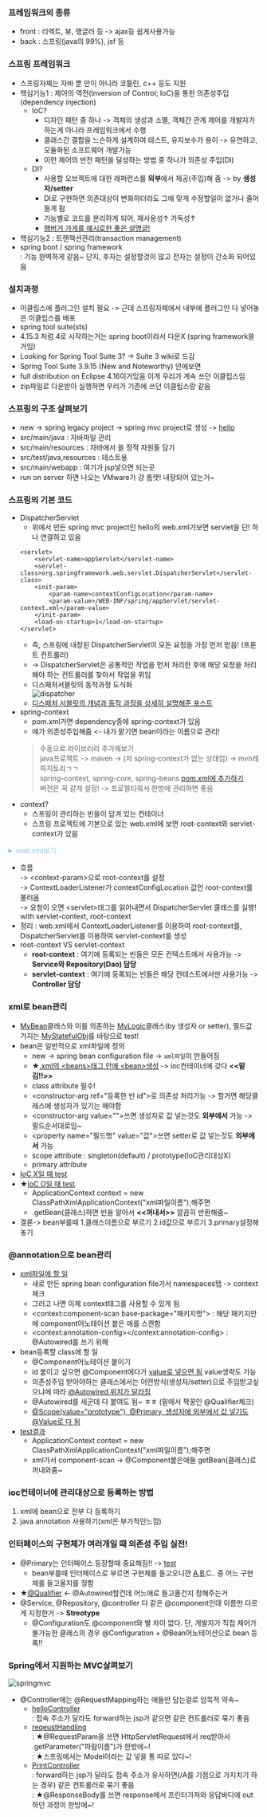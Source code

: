 ### 프레임워크의 종류
- front : 리엑트, 뷰, 앵글러 등 -> ajax등 쉽게사용가능
- back : 스프링(java의 99%), jsf 등  

### 스프링 프레임워크
- 스프링자체는 자바 뿐 만이 아니라 코틀린, c++ 등도 지원
- 핵심기능1 : 제어의 역전(Inversion of Control; IoC)을 통한 의존성주입(dependency injection)  
  - IoC?  
    - 디자인 패턴 중 하나 -> 객체의 생성과 소멸, 객체간 관계 제어를 개발자가 하는게 아니라 프레임워크에서 수행
    - 클래스간 결합을 느슨하게 설계하여 테스트, 유지보수가 용이 -> 유연하고, 모듈화된 소프트웨어 개발가능
    - 이런 제어의 반전 패턴을 달성하는 방법 중 하나가 의존성 주입(DI)
  - DI?
    - 사용할 오브젝트에 대한 레퍼런스를 **외부**에서 제공(주입)해 줌 -> by **생성자/setter**
	- DI로 구현하면 의존대상이 변화하더라도 그에 맞게 수정할일이 없거나 줄어들게 됨
	- 기능별로 코드를 분리하게 되어, 재사용성↑ 가독성↑  
	- [햄버거 가게를 예시로한 좋은 설명글!](https://tecoble.techcourse.co.kr/post/2021-04-27-dependency-injection/)
- 핵심기능2 : 트랜잭션관리(transaction management) 
- spring boot / spring framework  
  : 기능 완벽하게 같음~ 단지, 후자는 설정할것이 많고 전자는 설정이 간소화 되어있음
  
### 설치과정
- 이클립스에 플러그인 설치 필요 -> 근데 스프링자체에서 내부에 플러그인 다 넣어놓은 이클립스를 배포
- spring tool suite(sts)
- 4.15.3 처럼 4로 시작하는거는 spring boot이라서 다운X (spring framework쓸거임)
- Looking for Spring Tool Suite 3? -> Suite 3 wiki로 드감
- Spring Tool Suite 3.9.15 (New and Noteworthy) 안에보면
- full distribution on Eclipse 4.16이거있음 이게 우리가 계속 쓰던 이클립스임
- zip파일로 다운받아 실행하면 우리가 기존에 쓰던 이클립스랑 같음
  
### 스프링의 구조 살펴보기
- new -> spring legacy project -> spring mvc project로 생성 -> [hello](../220901_hello/)
- src/main/java : 자바파일 관리
- src/main/resources : 자바에서 쓸 정적 자원들 담기
- src/test/java,resources : 테스트용
- src/main/webapp : 여기가 jsp넣으면 되는곳
- run on server 하면 나오는 VMware가 걍 톰캣! 내장되어 있는거~

### 스프링의 기본 코드
- DispatcherServlet
  - 위에서 만든 spring mvc project인 hello의 web.xml가보면 servlet을 단! 하나 연결하고 있음
  ```  
  <servlet>
	  <servlet-name>appServlet</servlet-name>
	  <servlet-class>org.springframework.web.servlet.DispatcherServlet</servlet-class>
	  <init-param>
		  <param-name>contextConfigLocation</param-name>
		  <param-value>/WEB-INF/spring/appServlet/servlet-context.xml</param-value>
	  </init-param>
	  <load-on-startup>1</load-on-startup>
  </servlet>
  ```  
  - 즉, 스프링에 내장된 DispatcherServlet이 모든 요청을 가장 먼저 받음! (프론트 컨트롤러)  
  - -> DispatcherServlet은  공통적인 작업을 먼저 처리한 후에 해당 요청을 처리해야 하는 컨트롤러를 찾아서 작업을 위임  
  - 디스패처서블릿의 동작과정 도식화  
    ![dispatcher](./img/dispatcher.PNG)
  - [디스패처 서블릿의 개념과 동작 과정을 상세히 설명해준 포스트](https://mangkyu.tistory.com/18)  
- spring-context
  - pom.xml가면 dependency중에 spring-context가 있음  
  - 얘가 의존성주입해줌 <- 내가 맡기면 bean이라는 이름으로 관리!  
  > 수동으로 라이브러리 추가해보기  
  > java프로젝트 -> maven -> (저 spring-context가 없는 상태임) -> mvn레파지토리ㄱㄱ  
  > spring-context, spring-core, spring-beans [pom.xml에 추가하기](../220901_ioc/pom.xml)  
  > 버전은 꼭 같게 설정! -> 프로펄티줘서 한방에 관리하면 좋음 
- context?
  - 스프링이 관리하는 빈들이 담겨 있는 컨테이너
  - 스프링 프로젝트에 기본으로 있는 web.xml에 보면 root-context와 servlet-context가 있음  

<details><summary style="color:skyblue">web.xml보기</summary>
<p>
  
```html
<context-param>
	<param-name>contextConfigLocation</param-name>
	<param-value>/WEB-INF/spring/root-context.xml</param-value>
</context-param>
	
<listener>
	<listener-class>org.springframework.web.context.ContextLoaderListener</listener-class>
</listener>

<servlet>
	<servlet-name>appServlet</servlet-name>
	<servlet-class>org.springframework.web.servlet.DispatcherServlet</servlet-class>
	<init-param>
		<param-name>contextConfigLocation</param-name>
		<param-value>/WEB-INF/spring/appServlet/servlet-context.xml</param-value>
	</init-param>
	<load-on-startup>1</load-on-startup>
</servlet>
		
<servlet-mapping>
	<servlet-name>appServlet</servlet-name>
	<url-pattern>/</url-pattern>
</servlet-mapping>
```  
  
</p>  
</details>  

  - 흐름  
  -> \<context-param\>으로 root-context를 설정  
  -> ContextLoaderListener가 contextConfigLocation 값인 root-context를 불러옴  
  -> 요청이 오면 \<servlet\>태그를 읽어내면서 DispatcherServlet 클래스를 실행! with servlet-context, root-context  
  - 정리
  : web.xml에서 ContextLoaderListener를 이용하여 root-context를,  
  DispatcherServlet를 이용하여 servlet-context를 생성
  - root-context VS servlet-context
    - **root-context** : 여기에 등록되는 빈들은 모든 컨텍스트에서 사용가능 -> **Service와 Repository(Dao) 담당** 
    - **servlet-context** : 여기에 등록되는 빈들은 해당 컨테스트에서만 사용가능 -> **Controller 담당**

### xml로 bean관리
- [MyBean](../220901_ioc/src/mybeans/MyBean.java)클래스와 이를 의존하는 [MyLogic](../220901_ioc/src/mybeans/MyLogic.java)클래스(by 생성자 or setter), 필드값 가지는 [MyStatefulObj](../220901_ioc/src/mybeans/MyStatefulObj.java)를 바탕으로 test!  
- bean은 일반적으로 xml파일에 정의
  - new -> spring bean configuration file -> `xml파일`이 만들어짐 
  - ★[.xml의 \<beans\>태그 안에 \<bean\>생성](../220901_ioc/src/myconfig.xml) -> ioc컨테이너에 갖다 **<<맡김!!>>**
  - class attribute 필수!
  - \<constructor-arg ref="등록한 빈 id"\>로 의존성 처리가능 -> 할거면 해당클래스에 생성자가 있기는 해야함 
  - \<constructor-arg value=""\>쓰면 생성자로 값 넣는것도 **외부에서** 가능 -> 필드순서대로임~
  - \<property name="필드명" value="값"\>쓰면 setter로 값 넣는것도 **외부에서** 가능 
  - scope attribute : singleton(default) / prototype(IoC관리대상X)
  - primary attribute
- [IoC X일 때 test](../220901_ioc/src/Main.java)
- ★[IoC O일 때 test](../220901_ioc/src/IOC_Test.java)
  - ApplicationContext context = new ClassPathXmlApplicationContext("xml파일이름");해주면
  - .getBean(클래스)하면 빈을 알아서 **<<꺼내서>>** 깔끔히 반환해줌~
- 결론-> bean부를때 1.클래스이름으로 부르기 2.id값으로 부르기 3.primary설정해놓기

### @annotation으로 bean관리
- [xml파일에 할 일](../220901_iocAnno/src/myconfig.xml)
  - 새로 만든 spring bean configuration file가서 namespaces탭 -> context체크
  - 그러고 나면 이제 context태그를 사용할 수 있게 됨
  - \<context:component-scan base-package="패키지명"\> : 해당 패키지안에 component어노테이션 붙은 애를 스캔함
  - \<context:annotation-config></context:annotation-config\> : @Autowired를 쓰기 위해
- bean등록할 class에 할 일 
  - @Component어노테이션 붙이기
  - id 붙이고 싶으면 @Component에다가 [value로 넣으면 됨](../220901_iocAnno/src/mybeans/FirstComponent.java) value생략도 가능
  - 의존성주입 받아야하는 클래스에서는 어떤방식(생성자/setter)으로 주입받고싶으냐에 따라 [@Autowired 위치가 달라짐](../220901_iocAnno/src/mybeans/SecondComponent.java)
  - @Autowired를 세군데 다 붙여도 됨~ ㅎㅎ (밑에서 짝꿍인 @Qualifier체크)
  - [@Scope(value="prototype"), @Primary, 생성자에 외부에서 값 넣기도 @Value로 다 됨](../220901_iocAnno/src/mybeans/ThirdComponent.java)
- [test결과](../220901_iocAnno/src/TestComponent.java)
  - ApplicationContext context = new ClassPathXmlApplicationContext("xml파일이름");해주면
  - xml가서 component-scan -> @Component붙은애들 getBean(클래스)로 꺼내와줌~
  
### ioc컨테이너에 관리대상으로 등록하는 방법 
1. xml에 bean으로 전부 다 등록하기  
2. java annotation 사용하기(xml은 부가적인느낌)

### 인터페이스의 구현체가 여러개일 때 의존성 주입 실전!
- @Primary는 인터페이스 등장할때 중요해짐!! -> [test](../220901_javaConfig/src/kr/co/greenart/Test.java)
  - bean부를때 인터페이스로 부르면 구현체를 들고오니깐 [A](../220901_javaConfig/src/kr/co/greenart/MyListRepository.java),[B](../220901_javaConfig/src/kr/co/greenart/MySetRepository.java),C.. 중 어느 구현체를 들고올지를 정함
- ★[@Qualifier](../220901_javaConfig/src/kr/co/greenart/MyService.java ) <- @Autowired할건데 어느애로 들고올건지 정해주는거
- @Service, @Repository, @controller 다 같은 @component인데 이름만 다르게 지정한거 -> **Streotype** 
  - @Configuration도 @component와 별 차이 없다. 단, 개발자가 직접 제어가 불가능한 클래스의 경우 @Configuration + @Bean어노테이션으로 bean 등록!!

### Spring에서 지원하는 MVC살펴보기
![springmvc](./img/springmvc.png)
- @Controller에는 @RequestMapping하는 애들만 담는걸로 암묵적 약속~
  - [helloController](../220901_hello/src/main/java/kr/co/greenart/HelloController.java)  
  : 접속 주소가 달라도 forward하는 jsp가 같으면 같은 컨트롤러로 묶기 좋음
  - [reqeustHandling](../220901_hello/src/main/java/kr/co/greenart/RequestHandling.java)  
  : ★@RequestParam을 쓰면 HttpServletRequest에서 req받아서 .getParameter("파람이름")가 한방에~!  
  : ★스프링에서는 Model이라는 값 넣을 통 따로 있다~!
  - [PrintController](../220901_hello/src/main/java/kr/co/greenart/PrintController.java)  
  : forward하는 jsp가 달라도 접속 주소가 유사하면(/A를 기점으로 가지치기 하는 경우) 같은 컨트롤러로 묶기 좋음  
  : ★@ResponseBody를 쓰면 response에서 프린터가져와 응답바디에 out하던 과정이 한방에~!


